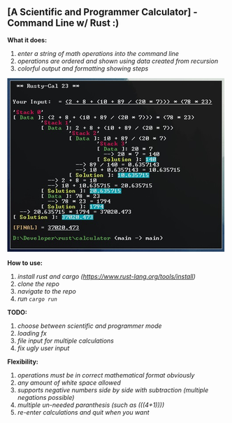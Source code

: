 ## [A Scientific and Programmer Calculator] - Command Line w/ Rust :)

**What it does:**
1. *enter a string of math operations into the command line*
2. *operations are ordered and shown using data created from recursion*
3. *colorful output and formatting showing steps*

![terminal output](preview.jpg)

**How to use:**
1. *install rust and cargo (https://www.rust-lang.org/tools/install)*
2. *clone the repo*
3. *navigate to the repo* 
4. *run `cargo run`*

**TODO:**
1. *choose between scientific and programmer mode*
2. *loading fx*
3. *file input for multiple calculations*
4. *fix ugly user input*

**Flexibility:**
1. *operations must be in correct mathematical format obviously*
2. *any amount of white space allowed*
3. *supports negative numbers side by side with subtraction (multiple negations possible)*
4. *multiple un-needed paranthesis (such as (((4+1))))*
5. *re-enter calculations and quit when you want*

